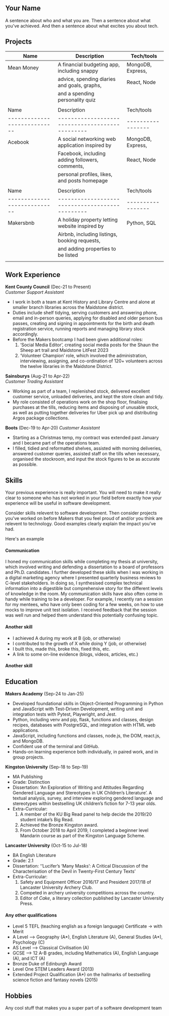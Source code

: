 ## Your Name

A sentence about who and what you are. Then a sentence about what you've achieved. And then a sentence about what excites you about tech.

## Projects

| Name                         | Description                                     | Tech/tools        |
| ---------------------------- | ----------------------------------------------- | ----------------- |
| Mean Money                   | A financial budgeting app, including snappy     | MongoDB, Express, |
|                              | advice, spending diaries and goals, graphs,     | React, Node       |
|                              | and a spending personality quiz                 |                   |
|                              |                                                 |                   |
| Name                         | Description                                     | Tech/tools        |
| ---------------------------- | ----------------------------------------------- | ----------------- |
| Acebook                      | A social networking web application inspired by | MongoDB, Express, |
|                              | Facebook, including adding followers, comments, | React, Node       |
|                              | personal profiles, likes, and posts homepage    |                   |
|                              |                                                 |                   |
| Name                         | Description                                     | Tech/tools        |
| ---------------------------- | ----------------------------------------------- | ----------------- |
| Makersbnb                    | A holiday property letting website inspired by  | Python, SQL       |
|                              | Airbnb, including listings, booking requests,   |                   |
|                              | and adding properties to be listed              |                   |
|                              |                                                 |                   |


## Work Experience

**Kent County Council** (Dec-21 to Present)  
_Customer Support Assistant_

- I work in both a team at Kent History and Library Centre and alone at smaller branch libraries across the Maidstone district.
- Duties include shelf tidying, serving customers and answering phone, email and in-person queries, applying for disabled and older person bus passes, creating and signing in appointments for the birth and death registration service, running reports and managing library stock accordingly.
- Before the Makers bootcamp I had been given additional roles:
    1. ‘Social Media Editor’, creating social media posts for the Shaun the Sheep art trail and Maidstone LitFest 2023
    2. ‘Volunteer Champion’ role, which involved the administration, interviewing, assigning, and co-ordination of 120+ volunteers across the twelve libraries in the Maidstone District.

**Sainsburys** (Aug-21 to Apr-22)  
_Customer Trading Assistant_

- Working as part of a team, I replenished stock, delivered excellent customer service, unloaded deliveries, and kept the store clean and tidy.
- My role consisted of operations work on the shop floor, finalising purchases at the tills, reducing items and disposing of unusable stock, as well as putting together deliveries for Uber pick up and distributing Argos package collections.

**Boots** (Dec-19 to Apr-20)
_Customer Assistant_

- Starting as a Christmas temp, my contract was extended past January and I became part of the operations team.
- I filled, tidied and reformatted shelves, assisted with morning deliveries, answered customer queries, assisted staff on the tills when necessary, organised the stockroom, and input the stock figures to be as accurate as possible. 


## Skills

Your previous experience is really important. You will need to make it really clear to someone who has not worked in your field before exactly how your experience will be useful in software development.

Consider skills relevent to software development. Then consider projects you've worked on before Makers that you feel proud of and/or you think are relevent to technology. Good examples clearly explain the impact you've had. 


Here's an example

#### Communication
I honed my communication skills while completing my thesis at university, which involved writing and defending a dissertation to a board of professors and Ph.D. candidates. I further developed these skills when I was working in a digital marketing agency where I presented quarterly business reviews to C-level stakeholders. In doing so, I synthesised complex technical information into a digestible but comprehensive story for the different levels of knowledge in the room. My communication skills have also often come in handy while training to be a developer. For example, I recently ran a session for my mentees, who have only been coding for a few weeks, on how to use mocks to improve unit test isolation. I received feedback that the session was well run and helped them understand this potentially confusing topic.

#### Another skill

- I achieved A during my work at B (job, or otherwise)
- I contributed to the growth of X while doing Y (job, or otherwise)
- I built this, made this, broke this, fixed this, etc.
- A link to some on-line evidence (blogs, videos, articles, etc.)

#### Another skill


## Education

**Makers Academy** (Sep-24 to Jan-25)
- Developed foundational skills in Object-Oriented Programming in Python and JavaScript with Test-Driven Development, writing unit and integration tests with Pytest, Playwright, and Jest.
- Python, including venv and pip, flask, functions and classes, design recipes, databases with PostgreSQL, and integration with HTML web applications.
- JavaScript, including functions and classes, node.js, the DOM, react.js, and MongoDB.
- Confident use of the terminal and GitHub.
- Hands-on learning experience both individually, in paired work, and in group projects.

**Kingston University** (Sep-18 to Sep-19)

- MA Publishing
- Grade: Distinction
- Dissertation: ‘An Exploration of Writing and Attitudes Regarding Gendered Language and Stereotypes in UK Children’s Literature’. A textual analysis, survey, and interview exploring gendered language and stereotypes within bestselling UK children’s fiction for 7-13 year olds.
- Extra-Curricular:
    1. A member of the KU Big Read panel to help decide the 2019/20 student intake’s Big Read.
    2. Achieved the Bronze Kingston award.
    3. From October 2018 to April 2019, I completed a beginner level Mandarin course as part of the Kingston Language Scheme.

**Lancaster University** (Oct-15 to Jul-18)

- BA English Literature
- Grade: 2.1
- Dissertation: ‘‘Lucifer’s ‘Many Masks’: A Critical Discussion of the Characterisation of the Devil in Twenty-First Century Texts’
- Extra-Curricular:
    1. Safety and Equipment Officer 2016/17 and President 2017/18 of Lancaster University Archery Club.
    2. Competed in archery university competitions across the country.
    3. Editor of _Cake_, a literary collection published by Lancaster University Press.

#### Any other qualifications

- Level 5 TEFL (teaching english as a foreign language) Certificate -> with Merit
- A Level –> Geography (A*), English Literature (A), General Studies (A*), Psychology (C)
- AS Level –> Classical Civilisation (A)
- GCSE –> 12 A-B grades, including Mathematics (A), English Language (A), and ICT (A)
- Bronze Duke of Edinburgh Award
- Level One STEM Leaders Award (2013)
- Extended Project Qualification (A*) on the hallmarks of bestselling science fiction and fantasy novels (2015)


## Hobbies

Any cool stuff that makes you a super part of a software development team
